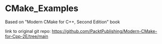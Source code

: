 # CMake_Examples

Based on "Modern CMake for C++, Second Edition" book 

link to original git repo: https://github.com/PacktPublishing/Modern-CMake-for-Cpp-2E/tree/main